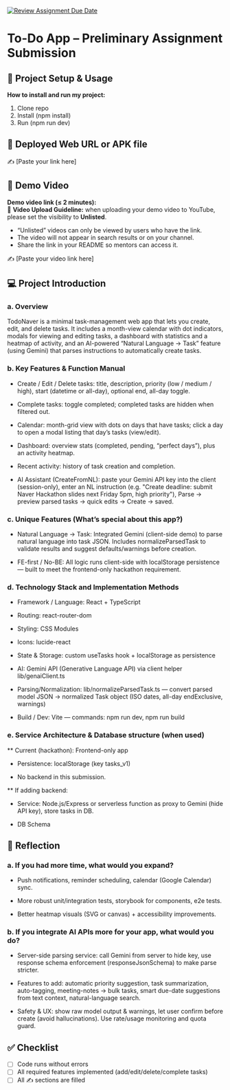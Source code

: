 [![Review Assignment Due Date](https://classroom.github.com/assets/deadline-readme-button-22041afd0340ce965d47ae6ef1cefeee28c7c493a6346c4f15d667ab976d596c.svg)](https://classroom.github.com/a/YHSq4TPZ)
# To-Do App – Preliminary Assignment Submission
## 🚀 Project Setup & Usage
**How to install and run my project:**  
1. Clone repo 
2. Install (npm install)
3. Run (npm run dev)

## 🔗 Deployed Web URL or APK file
✍️ [Paste your link here]


## 🎥 Demo Video
**Demo video link (≤ 2 minutes):**  
📌 **Video Upload Guideline:** when uploading your demo video to YouTube, please set the visibility to **Unlisted**.  
- “Unlisted” videos can only be viewed by users who have the link.  
- The video will not appear in search results or on your channel.  
- Share the link in your README so mentors can access it.  

✍️ [Paste your video link here]


## 💻 Project Introduction

### a. Overview

TodoNaver is a minimal task-management web app that lets you create, edit, and delete tasks. It includes a month-view calendar with dot indicators, modals for viewing and editing tasks, a dashboard with statistics and a heatmap of activity, and an AI-powered “Natural Language → Task” feature (using Gemini) that parses instructions to automatically create tasks.

### b. Key Features & Function Manual

- Create / Edit / Delete tasks: title, description, priority (low / medium / high), start (datetime or all-day), optional end, all-day toggle.

- Complete tasks: toggle completed; completed tasks are hidden when filtered out.

- Calendar: month-grid view with dots on days that have tasks; click a day to open a modal listing that day’s tasks (view/edit).

- Dashboard: overview stats (completed, pending, “perfect days”), plus an activity heatmap.

- Recent activity: history of task creation and completion.

- AI Assistant (CreateFromNL): paste your Gemini API key into the client (session-only), enter an NL instruction (e.g. "Create deadline: submit Naver Hackathon slides next Friday 5pm, high priority"), Parse → preview parsed tasks → quick edits → Create → saved.

### c. Unique Features (What’s special about this app?) 

- Natural Language → Task: Integrated Gemini (client-side demo) to parse natural language into task JSON. Includes normalizeParsedTask to validate results and suggest defaults/warnings before creation.

- FE-first / No-BE: All logic runs client-side with localStorage persistence — built to meet the frontend-only hackathon requirement.


### d. Technology Stack and Implementation Methods

- Framework / Language: React + TypeScript

- Routing: react-router-dom

- Styling: CSS Modules

- Icons: lucide-react

- State & Storage: custom useTasks hook + localStorage as persistence

- AI: Gemini API (Generative Language API) via client helper lib/genaiClient.ts

- Parsing/Normalization: lib/normalizeParsedTask.ts — convert parsed model JSON → normalized Task object (ISO dates, all-day endExclusive, warnings)

- Build / Dev: Vite  — commands: npm run dev, npm run build

### e. Service Architecture & Database structure (when used)

** Current (hackathon): Frontend-only app

- Persistence: localStorage (key tasks_v1)

- No backend in this submission.

 ** If adding backend:

- Service: Node.js/Express or serverless function as proxy to Gemini (hide API key), store tasks in DB.

- DB Schema

## 🧠 Reflection

### a. If you had more time, what would you expand?

- Push notifications, reminder scheduling, calendar (Google Calendar) sync.

- More robust unit/integration tests, storybook for components, e2e tests.

- Better heatmap visuals (SVG or canvas) + accessibility improvements.


### b. If you integrate AI APIs more for your app, what would you do?

- Server-side parsing service: call Gemini from server to hide key, use response schema enforcement (responseJsonSchema) to make parse stricter.

- Features to add: automatic priority suggestion, task summarization, auto-tagging, meeting-notes → bulk tasks, smart due-date suggestions from text context, natural-language search.

- Safety & UX: show raw model output & warnings, let user confirm before create (avoid hallucinations). Use rate/usage monitoring and quota guard.


## ✅ Checklist
- [ ] Code runs without errors  
- [ ] All required features implemented (add/edit/delete/complete tasks)  
- [ ] All ✍️ sections are filled  
